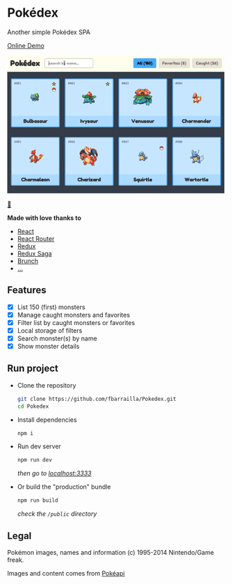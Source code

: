 # Pokédex

Another simple Pokédex SPA

[Online Demo](https://fbarrailla.github.io/Pokedex)

<img src="https://github.com/fbarrailla/Pokedex/blob/master/capture.gif" width="500" />

[:movie_camera:](https://github.com/vvo/gifify)

__Made with love thanks to__
- [React](https://facebook.github.io/react/)
- [React Router](https://github.com/reactjs/react-router)
- [Redux](http://redux.js.org/)
- [Redux Saga](http://yelouafi.github.io/redux-saga/)
- [Brunch](http://brunch.io/)
- [...](https://github.com/fbarrailla/Pokedex/blob/master/package.json)

## Features

- [x] List 150 (first) monsters
- [x] Manage caught monsters and favorites
- [x] Filter list by caught monsters or favorites
- [x] Local storage of filters
- [x] Search monster(s) by name
- [x] Show monster details

## Run project

- Clone the repository
  ```bash
  git clone https://github.com/fbarrailla/Pokedex.git
  cd Pokedex
  ```

- Install dependencies
  ```bash
  npm i
  ```

- Run dev server
  ```bash
  npm run dev
  ```
  _then go to [localhost:3333](http://localhost:3333)_

- Or build the "production" bundle
  ```bash
  npm run build
  ```
  _check the `/public` directory_

## Legal

Pokémon images, names and information (c) 1995-2014 Nintendo/Game freak.

Images and content comes from [Pokéapi](http://pokeapi.co/)
